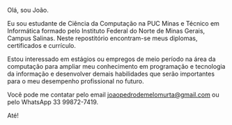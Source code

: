 Olá, sou João. 

Eu sou estudante de Ciência da Computação na PUC Minas e Técnico em Informática formado pelo Instituto Federal do Norte de Minas Gerais, Campus Salinas. Neste repostitório encontram-se meus diplomas, certificados e currículo.

Estou interessado em estágios ou empregos de meio período na área da computação para ampliar meu conhecimento em programação e 
tecnologia da informação e desenvolver demais habilidades que serão importantes para o meu desempenho profissional no futuro.

Você pode me contatar pelo email joaopedrodemelomurta@gmail.com ou pelo WhatsApp 33 99872-7419.

Até! 

